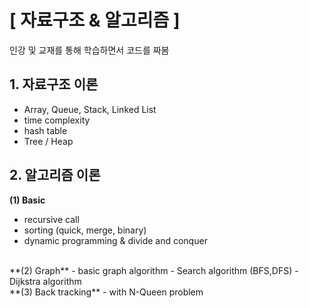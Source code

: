 # [ 자료구조 & 알고리즘 ]


인강 및 교재를 통해 학습하면서 코드를 짜봄

## 1. 자료구조 이론
- Array, Queue, Stack, Linked List
- time complexity
- hash table
- Tree / Heap </br>

## 2. 알고리즘 이론
**(1) Basic**
- recursive call
- sorting (quick, merge, binary)
- dynamic programming & divide and conquer
</br>
**(2) Graph**
- basic graph algorithm
- Search algorithm (BFS,DFS)
- Dijkstra algorithm
</br>
**(3) Back tracking**
- with N-Queen problem
